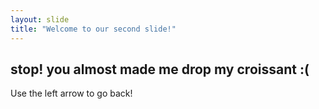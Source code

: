```yaml
---
layout: slide
title: "Welcome to our second slide!"
---
```

## stop! you almost made me drop my croissant :(
Use the left arrow to go back!
